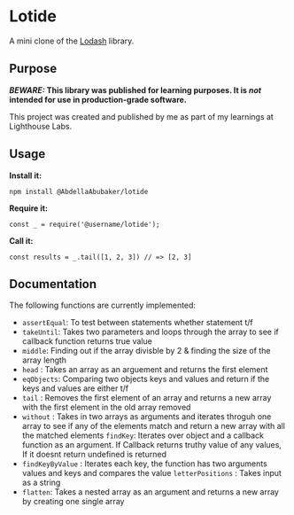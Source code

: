 # Lotide

A mini clone of the [Lodash](https://lodash.com) library.

## Purpose

**_BEWARE:_ This library was published for learning purposes. It is _not_ intended for use in production-grade software.**

This project was created and published by me as part of my learnings at Lighthouse Labs. 

## Usage

**Install it:**

`npm install @AbdellaAbubaker/lotide`

**Require it:**

`const _ = require('@username/lotide');`

**Call it:**

`const results = _.tail([1, 2, 3]) // => [2, 3]`

## Documentation

The following functions are currently implemented:

* `assertEqual`: To test between statements whether statement t/f
* `takeUntil`: Takes two parameters and loops through the array to see if callback function returns true value
* `middle`: Finding out if the array divisble by 2 & finding the size of the array length
* `head` : Takes an array as an arguement and returns the first element
* `eqObjects`: Comparing two objects keys and values and return if the keys and values are either t/f 
* `tail` : Removes the first element of an array and returns a new array with the first element in the old array removed
* `without` : Takes in two arrays as arguments and iterates throguh one array to see if  any of the elements match and return a new array with all the matched elements
`findKey`: Iterates over object and a callback function as an argument. If Callback returns truthy value of any values, If it doesnt return undefined is returned 
* `findKeyByValue` : Iterates each key, the function has two arguments values and keys and compares the value 
`letterPositions` : Takes input as a string 
* `flatten`: Takes a nested array as an argument and returns a new array by creating one single array


